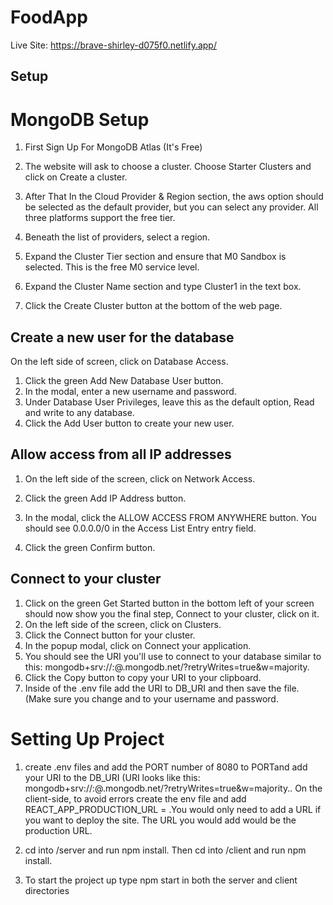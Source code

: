 # FoodApp
Live Site: https://brave-shirley-d075f0.netlify.app/

## Setup

# MongoDB Setup 
1. First Sign Up For MongoDB Atlas (It's Free)

2. The website will ask to choose a cluster. Choose Starter Clusters and click on Create a cluster.

3. After That In the Cloud Provider & Region section, the aws option should be selected as the default provider, but you can select any provider. All three platforms support the free tier.

4. Beneath the list of providers, select a region.

5. Expand the Cluster Tier section and ensure that M0 Sandbox is selected. This is the free M0 service level.

6. Expand the Cluster Name section and type Cluster1 in the text box.

7. Click the Create Cluster button at the bottom of the web page.

## Create a new user for the database
On the left side of screen, click on Database Access.
1. Click the green Add New Database User button.
2. In the modal, enter a new username and password.
3. Under Database User Privileges, leave this as the default option, Read and write to any database.
4. Click the Add User button to create your new user.
 
## Allow access from all IP addresses
1. On the left side of the screen, click on Network Access.

2. Click the green Add IP Address button.

3. In the modal, click the ALLOW ACCESS FROM ANYWHERE button. You should see 0.0.0.0/0 in the Access List Entry entry field.

4. Click the green Confirm button.

## Connect to your cluster
1. Click on the green Get Started button in the bottom left of your screen should now show you the final step, Connect to your cluster, click on it.
2. On the left side of the screen, click on Clusters.
3. Click the Connect button for your cluster.
4. In the popup modal, click on Connect your application.
5. You should see the URI you'll use to connect to your database similar to this: mongodb+srv://<username>:<password>@<cluster-name>.mongodb.net/<db-name>?retryWrites=true&w=majority.
6. Click the Copy button to copy your URI to your clipboard.
7. Inside of the .env file add the URI to DB_URI and then save the file. (Make sure you change <username> and <password> to your username and password.

# Setting Up Project
1. create .env files and add the PORT number of 8080 to PORTand add your URI to the DB_URI (URI looks like this: mongodb+srv://<username>:<password>@<cluster-name>.mongodb.net/<db-name>?retryWrites=true&w=majority.. On the client-side, to avoid errors create the env file and add REACT_APP_PRODUCTION_URL = .You would only need to add a URL if you want to deploy the site. The URL you would add would be the production URL.

2. cd into /server and run npm install. Then cd into /client and run npm install.

3. To start the project up type npm start in both the server and client directories   
